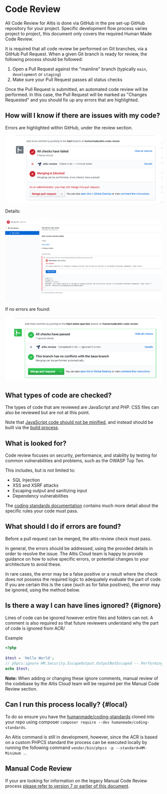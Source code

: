 # Code Review

All Code Review for Altis is done via GitHub in the pre set-up GitHub repository for your project. Specific development flow process varies project to project, this document only covers the required Human Made Code Review.

It is required that all code review be performed on Git branches, via a GitHub Pull Request. When a given Git branch is ready for review, the following process should be followed:

1. Open a Pull Request against the "mainline" branch (typically `main`, `development` or `staging`)
1. Make sure your Pull Request passes all status checks

Once the Pull Request is submitted, an automated code review will be performed. In this case, the Pull Request will be marked as "Changes Requested" and you should fix up any errors that are highlighted.

## How will I know if there are issues with my code?

Errors are highlighted within GitHub, under the review section.

![](../assets/altis-review-pr-failed.png)

Details:

![](../assets/altis-review-pr-failed-details.png)

If no errors are found:

![](../assets/altis-review-pr.png)


## What types of code are checked?

The types of code that are reviewed are JavaScript and PHP. CSS files can also be reviewed but are not at this point.

Note that [JavaScript code should not be minified](./minified-code.md), and instead should be built via the [build process](docs://cloud/build-scripts.md).

## What is looked for?

Code review focuses on security, performance, and stability by testing for common vulnerabilities and problems, such as the OWASP Top Ten.

This includes, but is not limited to:

- SQL Injection
- XSS and XSRF attacks
- Escaping output and sanitizing input
- Dependency vulnerabilities

The [coding standards documentation](./standards.md) contains much more detail about the specific rules your code must pass.

## What should I do if errors are found?

Before a pull request can be merged, the altis-review check must pass.

In general, the errors should be addressed, using the provided details in order to resolve the issue. The Altis Cloud team is happy to provide guidance on how to solve specific errors, or potential changes to your architecture to avoid these.

In rare cases, the error may be a false positive or a result where the check does not possess the required logic to adequately evaluate the part of code. If you are certain this is the case (such as for false positives), the error may be ignored, using the method below.


## Is there a way I can have lines ignored? {#ignore}

Lines of code can be ignored however entire files and folders can not. A comment is also required so that future reviewers understand why the part of code is ignored from ACR/

Example
```php
<?php

$test = 'Hello World';
// phpcs:ignore HM.Security.EscapeOutput.OutputNotEscaped -- Performing an example so we need to ignore the following line.
echo $test;
```

**Note:** When adding or changing these ignore comments, manual review of the codebase by the Altis Cloud team will be required per the Manual Code Review section.


## Can I run this process locally? {#local}

To do so ensure you have the [humanmade/coding-standards](https://github.com/humanmade/coding-standards) cloned into your repo using composer `composer require --dev humanmade/coding-standards`.

An Altis command is still in development, however, since the ACR is based on a custom PHPCS standard the process can be executed locally by running the following command `vendor/bin/phpcs -p --standard=HM-Minimum .`.


## Manual Code Review

If your are looking for information on the legacy Manual Code Review process [please refer to version 7 or earlier of this document](https://docs.altis-dxp.com/v7/guides/code-review/#manual-code-review).

